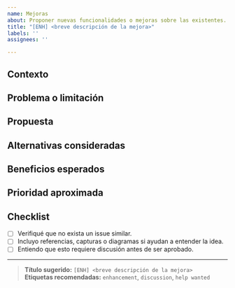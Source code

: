 ```yaml
---
name: Mejoras
about: Proponer nuevas funcionalidades o mejoras sobre las existentes.
title: "[ENH] <breve descripción de la mejora>"
labels: ''
assignees: ''

---
```


<!-- =========================================================
PLANTILLA DE ISSUE · MEJORA
Sugiere una funcionalidad o mejora que aporte valor al proyecto.
========================================================== -->

## Contexto
<!-- Describe brevemente la situación actual y dónde encaja la mejora. -->

## Problema o limitación
<!-- ¿Qué inconveniente resuelve? ¿Dónde se nota la falta de esta mejora? -->

## Propuesta
<!-- Explica la mejora o nueva funcionalidad. Incluye flujos, capturas o mockups si aplica. -->

## Alternativas consideradas
<!-- Otras soluciones evaluadas y por qué se descartaron. -->

## Beneficios esperados
<!-- Impacto para usuarios, rendimiento, mantenibilidad, etc. -->

## Prioridad aproximada
<!-- Baja / Media / Alta -->

## Checklist
- [ ] Verifiqué que no exista un issue similar.
- [ ] Incluyo referencias, capturas o diagramas si ayudan a entender la idea.
- [ ] Entiendo que esto requiere discusión antes de ser aprobado.

---
> **Título sugerido:** `[ENH] <breve descripción de la mejora>`  
> **Etiquetas recomendadas:** `enhancement`, `discussion`, `help wanted`
